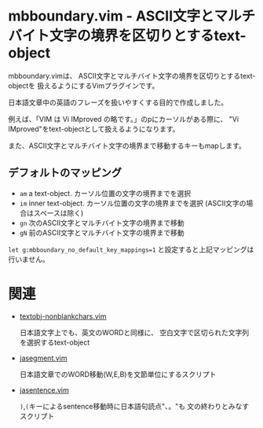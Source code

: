 mbboundary.vim - ASCII文字とマルチバイト文字の境界を区切りとするtext-object
===========================================================================

mbboundary.vimは、
ASCII文字とマルチバイト文字の境界を区切りとするtext-objectを
扱えるようにするVimプラグインです。

日本語文章中の英語のフレーズを扱いやすくする目的で作成しました。

例えば、「VIM は Vi IMproved の略です。」のpにカーソルがある際に、
"Vi IMproved"をtext-objectとして扱えるようになります。

また、ASCII文字とマルチバイト文字の境界まで移動するキーもmapします。

デフォルトのマッピング
----------------------

* `am` a text-object. カーソル位置の文字の境界までを選択
* `im` inner text-object. カーソル位置の文字の境界までを選択
  (ASCII文字の場合はスペースは除く)
* `gn` 次のASCII文字とマルチバイト文字の境界まで移動
* `gN` 前のASCII文字とマルチバイト文字の境界まで移動

`let g:mbboundary_no_default_key_mappings=1`
と設定すると上記マッピングは行いません。

関連
====

* [textobj-nonblankchars.vim](https://github.com/deton/textobj-nonblankchars.vim)

    日本語文字上でも、英文のWORDと同様に、
    空白文字で区切られた文字列を選択するtext-object

* [jasegment.vim](https://github.com/deton/jasegment.vim)

    日本語文章でのWORD移動(W,E,B)を文節単位にするスクリプト

* [jasentence.vim](https://github.com/deton/jasentence.vim)

    `)`,`(`キーによるsentence移動時に日本語句読点"、。"も
    文の終わりとみなすスクリプト
